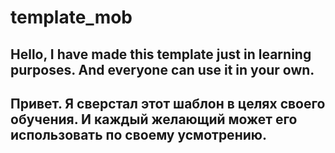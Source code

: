 # template_mob
Hello,
I have made this template just in learning purposes. And everyone can use it in your own.
----------------------------------------------------------------------------------------
Привет. Я сверстал этот шаблон в целях своего обучения. И каждый желающий может его использовать по своему усмотрению.
---------------------------------------------------------------------------------------------------

